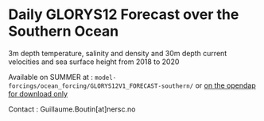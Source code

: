 # Daily GLORYS12 Forecast over the Southern Ocean

3m depth temperature, salinity and density and 30m depth current velocities and sea surface height from 2018 to 2020

Available on SUMMER at : `model-forcings/ocean_forcing/GLORYS12V1_FORECAST-southern/` or [on the opendap for download only](https://ige-meom-opendap.univ-grenoble-alpes.fr/thredds/catalog/meomopendap/extract/SASIP/model-forcings/ocean_forcing/GLORYS12V1_FORECAST-southern/catalog.html)

Contact : Guillaume.Boutin[at]nersc.no
